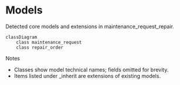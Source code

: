 # Models

Detected core models and extensions in maintenance_request_repair.

```mermaid
classDiagram
    class maintenance_request
    class repair_order
```

Notes
- Classes show model technical names; fields omitted for brevity.
- Items listed under _inherit are extensions of existing models.
